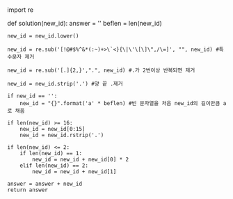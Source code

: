 # 


import re

def solution(new_id):
    answer = ''
    beflen = len(new_id)
    
    new_id = new_id.lower()
    
    new_id = re.sub('[!@#$%^&*(:~)+>\`<}{\|\'\[\]\",/\=]', "", new_id) #특수문자 제거
    
    new_id = re.sub('[.]{2,}',".", new_id) #.가 2번이상 반복되면 제거
    
    new_id = new_id.strip('.') #양 끝 .제거
    
    if new_id == '':
        new_id = "{}".format('a' * beflen) #빈 문자열을 처음 new_id의 길이만큼 a로 채움
        
    if len(new_id) >= 16:
        new_id = new_id[0:15]
        new_id = new_id.rstrip('.')
        
    if len(new_id) <= 2:
        if len(new_id) == 1:
            new_id = new_id + new_id[0] * 2
        elif len(new_id) == 2:
            new_id = new_id + new_id[1]
        
    answer = answer + new_id
    return answer
